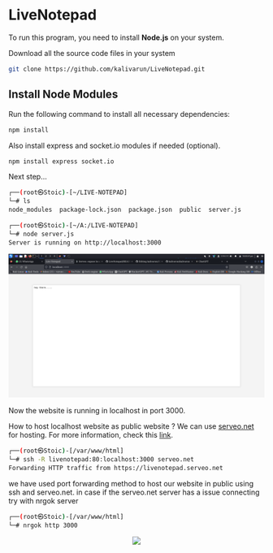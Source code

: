 # LiveNotepad

To run this program, you need to install **Node.js** on your system.


Download all the source code files in your system

```bash
git clone https://github.com/kalivarun/LiveNotepad.git
```


## Install Node Modules

Run the following command to install all necessary dependencies:

```bash
npm install
```
Also install express and socket.io modules if needed (optional).

```bash
npm install express socket.io
```

Next step...

```bash
┌──(root㉿Stoic)-[~/LIVE-NOTEPAD]
└─# ls 
node_modules  package-lock.json  package.json  public  server.js
```

```bash
┌──(root㉿Stoic)-[~/A:/LIVE-NOTEPAD]
└─# node server.js                                                            
Server is running on http://localhost:3000
```
![Uploading image.png…](https://github.com/kalivarun/LiveNotepad/blob/main/images/livenotepad.png)

Now the website is running in localhost in port 3000.

How to host localhost website as public website ?
We can use [serveo.net](http://serveo.net/) for hosting. For more information, check this [link](http://serveo.net/).


```bash
┌──(root㉿Stoic)-[/var/www/html]
└─# ssh -R livenotepad:80:localhost:3000 serveo.net
Forwarding HTTP traffic from https://livenotepad.serveo.net
```

we have used port forwarding method to host our website in public using ssh and serveo.net.
in case if the serveo.net server has a issue connecting try with nrgok server 


```bash
┌──(root㉿Stoic)-[/var/www/html]
└─# nrgok http 3000
```

<p align="center">
  <img src="https://s2.ezgif.com/tmp/ezgif-2-087423231f.gif" width="800">
</p>


